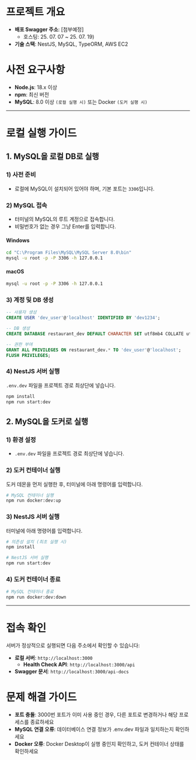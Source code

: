 # 프로젝트 개요

- **배포 Swagger 주소**: [첨부예정]
  - 호스팅: 25. 07. 07 ~ 25. 07. 19)
- **기술 스택**: NestJS, MySQL, TypeORM, AWS EC2

# 사전 요구사항

- <b>Node.js</b>: 18.x 이상
- <b>npm</b>: 최신 버전
- <b>MySQL</b>: 8.0 이상 `(로컬 실행 시)` 또는 Docker `(도커 실행 시)`

---

# 로컬 실행 가이드

## 1. MySQL을 로컬 DB로 실행

### 1) 사전 준비

- 로컬에 MySQL이 설치되어 있어야 하며, 기본 포트는 `3306`입니다.

### 2) MySQL 접속

- 터미널의 MySQL의 루트 계정으로 접속합니다.
- 비밀번호가 없는 경우 그냥 Enter를 입력합니다.

#### **Windows**

```bash
cd "C:\Program Files\MySQL\MySQL Server 8.0\bin"
mysql -u root -p -P 3306 -h 127.0.0.1
```

#### **macOS**

```bash
mysql -u root -p -P 3306 -h 127.0.0.1
```

### 3) 계정 및 DB 생성

```sql
-- 사용자 생성
CREATE USER 'dev_user'@'localhost' IDENTIFIED BY 'dev1234';

-- DB 생성
CREATE DATABASE restaurant_dev DEFAULT CHARACTER SET utf8mb4 COLLATE utf8mb4_unicode_ci;

-- 권한 부여
GRANT ALL PRIVILEGES ON restaurant_dev.* TO 'dev_user'@'localhost';
FLUSH PRIVILEGES;
```

### 4) NestJS 서버 실행

`.env.dev` 파일을 프로젝트 경로 최상단에 넣습니다.

```bash
npm install
npm run start:dev
```

## 2. MySQL을 도커로 실행

### 1) 환경 설정

- `.env.dev` 파일을 프로젝트 경로 최상단에 넣습니다.

### 2) 도커 컨테이너 실행

도커 데몬을 먼저 실행한 후, 터미널에 아래 명령어를 입력합니다.

```bash
# MySQL 컨테이너 실행
npm run docker:dev:up
```

### 3) NestJS 서버 실행

터미널에 아래 명령어를 입력합니다.

```bash
# 의존성 설치 (최초 실행 시)
npm install

# NestJS 서버 실행
npm run start:dev
```

### 4) 도커 컨테이너 종료

```bash
# MySQL 컨테이너 종료
npm run docker:dev:down
```

---

# 접속 확인

서버가 정상적으로 실행되면 다음 주소에서 확인할 수 있습니다:

- <b>로컬 서버</b>: `http://localhost:3000`
  - <b> Health Check API</b>: `http://localhost:3000/api`
- <b>Swagger 문서</b>: `http://localhost:3000/api-docs`

# 문제 해결 가이드

- <b>포트 충돌</b>: 3000번 포트가 이미 사용 중인 경우, 다른 포트로 변경하거나 해당 프로세스를 종료하세요
- <b>MySQL 연결 오류</b>: 데이터베이스 연결 정보가 .env.dev 파일과 일치하는지 확인하세요
- <b>Docker 오류</b>: Docker Desktop이 실행 중인지 확인하고, 도커 컨테이너 상태를 확인하세요
